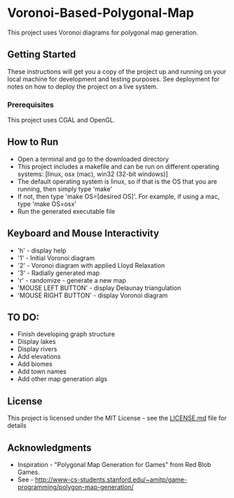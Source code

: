# Voronoi-Based-Polygonal-Map

This project uses Voronoi diagrams for polygonal map generation. 


## Getting Started

These instructions will get you a copy of the project up and running on your local machine for development and testing purposes. See deployment for notes on how to deploy the project on a live system.

### Prerequisites

This project uses CGAL and OpenGL.


## How to Run 

* Open a terminal and go to the downloaded directory
* This project includes a makefile and can be run on different operating systems: [linux, osx (mac), win32 (32-bit windows)]
* The default operating system is linux, so if that is the OS that you are running, then simply type 'make'
* If not, then type 'make OS=[desired OS]'. For example, if using a mac, type 'make OS=osx'
* Run the generated executable file

## Keyboard and Mouse Interactivity
* 'h' - display help
* '1' - Initial Voronoi diagram
* '2' - Voronoi diagram with applied Lloyd Relaxation
* '3' - Radially generated map
* 'r' - randomize - generate a new map
* 'MOUSE LEFT BUTTON' - display Delaunay triangulation
* 'MOUSE RIGHT BUTTON' - display Voronoi diagram


## TO DO:
* Finish developing graph structure
* Display lakes
* Display rivers
* Add elevations
* Add biomes
* Add town names
* Add other map generation algs 

## License

This project is licensed under the MIT License - see the [LICENSE.md](LICENSE.md) file for details

## Acknowledgments

* Inspiration - "Polygonal Map Generation for Games" from Red Blob Games.
* See - http://www-cs-students.stanford.edu/~amitp/game-programming/polygon-map-generation/
